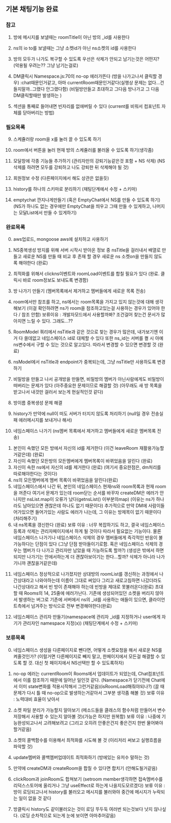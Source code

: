## 기본 채팅기능 완료
### 참고

1. 방에 메시지를 보낼때는 roomTitle이 아닌 방의 _id를 사용한다
2. ns의 io to를 보낼때는 그냥 소켓id가 아닌 ns소켓의 id를 사용한다
3. 방의 모두가 나가도 복구할 수 있도록 우선은 삭제가 안되고 남기는것은 어떤지? (악용될 우려는?? 그냥 남기는걸로)
4. DM클릭시 Namespace.js:70의 no-op 에러가뜬다 (방을 나가고나서 클릭할 경우)
:chat때문인거같고, 아마 currentRoom때문인거같다(실행상 문제는 없다...건들지말까..그랬다 안그랬다함)
(비밀방만들고 초대하고 그다음 방나가고 그 다음 DM클릭할때만 발생하는 )

5. 섹션을 통째로 들어내면 빈자리를 없애버릴 수 있다 (current를 비워서 컴포넌트 자체를 닫아버리는 방법)

### 필요목록

<!-- 1. 캘린더항목을 스토어에 만들기 -->

<!-- 2. 스토어에 현재 캘린더, 캘린더리스트 항목을 추가하기
ns클릭시 clickNs가 방목록을 보내주는데, 이때 스케쥴러 목록도 같이 보내주자 -->

<!-- 3. 스토어에 만든 항목을 리스트를 불러올 때 같이 불러오도록 하기 -->

<!-- 4. 서버에서 불러올 항목을 정하기 -->

<!-- 5. 클릭시 스케쥴러를 로드할 수 있도록 하기 -->

<!-- 6. 스케쥴러를 띄우는데는 성공했지만, 현재 스케쥴러id에 맞는 정보를 적용시키고 소켓요청도 보내도록 하기 -->

<!-- 7. 더블클릭(일정삭제)시 삭제구현도 완료하기 (가능하면 x버튼을 추가시켜서 그걸 눌렀을 때 삭제할 수 있도록 하기) -->

<!-- 8. 현재 quitRoom / joinRoomInNs / inviteRoom / sendMessageToClients 에서 Object.keys로 방을 찾거나 하던것을, _id를 보내는 방식으로 바꾸기
(스케쥴러가 추가되면서 이 방식으로 다룰경우 스케쥴러도 join하기때문에 메시지가 전송되지 않거나 오류가 생기는 경우가 있음) -->

9. 스케쥴러랑 room을 x를 눌러 끌 수 있도록 하기

10. room에서 버튼을 눌러 현재 방의 스케쥴러를 불러올 수 있도록 하기(생각좀)

5. 모달창에 각종 기능들 추가하기 (관리자만의 강퇴기능같은것 포함 + NS 삭제)
(NS삭제를 하려면 모두를 강퇴하고 나도 강퇴한 뒤 삭제해야 될 것)

2. 회원정보 수정 (다른페이지에서 해도 상관은 없을듯) 

3. history를 하나의 스키마로 분리하기 (채팅단계에서 수정 + 스키마)

6. emptychat 깐지나게만들기 (혹은 EmptyChat에서 NS를 만들 수 있도록 하기)
(NS가 하나도 없는 경우에만 EmptyChat을 띄우고 그때 만들 수 있게하고, 나머지는 모달List에서 만들 수 있게하기)


### 완료목록

0. aws업로드, mongoose aws에 설치하고 사용하기

1. NS중복생성 방지를 위해 서버 시작시 받아온 정보 중 nsTitle을 걸러내서 배열로 만들고
새로운 NS를 만들 때 비교 후 존재 할 경우 새로운 ns 소켓on을 만들지 않도록 해야한다 (완료)

2. 최적화를 위해서 clickns이벤트와 roomLoad이벤트를 합칠 필요가 있다 (완료. 클릭시 바로 room정보도 보내도록 변경함)

3. 방 나가기 만들기 (멤버목록에서 제거하고 멤버들에게 새로운 목록 전송)

4. room에서만 참조를 하고, ns에서는 room목록을 가지고 있지 않는것에 대해 생각해보기
(이걸 확인하려면 ns가 room을 참조하고있는걸 사용하는 경우가 있어야 한다 / 참조 안함)
보류이유 : 개발자모드에서 사용할까봐? 조건걸어 찾는건 문서가 많아지면 느릴 수 있다. 그래도...??

5. RoomModel 쿼리에서 nsTitle과 같은 것으로 찾는 경우가 많은데, 내가보기엔 이거 다 쓸데없고 네임스페이스 id로 대체할 수 있다
또한 ns_id는 서버를 켤 시 아예 ns변수에서 구할 수 있는 것으로 알고있다. 따라서 변경할 수 있으면 변경할 것 (완료)

6. nsModel에서 nsTitle과 endpoint가 중복되는데, 그냥 nsTitle만 사용하도록 변경하기

7. 비밀방을 만들고 나서 공개방을 만들면, 비밀방의 멤버가 아닌사람에게도 비밀방이 떠버리는 문제가 있다 (아주중요한 문제이므로 해결할 것)
(아무래도 새 방 목록을 받고나서 내것만 걸러서 보는게 현실적인것 같다)

8. 방이름 중복생성 문제 해결

9. history가 만약에 null이 떠도 서버가 터지지 않도록 처리하기 (null일 경우 전송실패 에러메시지를 보내거나 해서)


10. 네임스페이스 나가기 (ns멤버 목록에서 제거하고 멤버들에게 새로운 멤버목록 전송)
1) 본인이 속했던 모든 방에서 자신의 id를 제거한다 (이건 leaveRoom 재활용가능할거같은데) (완료)
2) 자신이 속했던 모든방의 모든멤버에게 멤버목록이 바뀌었음을 알린다 (완료)
3) 자신이 속한 ns에서 자신의 id를 제거한다 (완료)
(여기서 중요한점은, dm처리를 따로해야한다는 것이다)
4) ns의 모든멤버에게 멤버 목록이 바뀌었음을 알린다(완료)
5) 네임스페이스에서 나간 뒤, 본인의 네임스페이스 현재ns와 room목록과 현재 room을 꺼준다
여기서 문제가 있는데 room닫는 순서를 바꾸자 createDM은 에러가 안나지만
nsList.map이 오류가 났다(getnsList() 이부분의map) (이유는 ns가 하나라도 남아있으면 괜찮은데 하나도 없기 때문이다)
추가적으로 만약 DM에 사람이들어가있으면 들어가있는 사람도 에러가 나는데, 그 이유는 방제목이 없기 때문이다 (처리해주기)
6) 내 ns목록을 갱신한다 (완료)
보류 이유 : 너무 복잡하기도 하고, 결국 네임스페이스 등록과 삭제는 관리자페이지에서 하게 될 것이다
따라서 필요없는 기능이다. 물론 네임스페이스 나가기나 네임스페이스 삭제의 경우 멤버들에게 즉각적인 반응이 불가능하다는 단점이 있다
(그냥 단점 받아들이기로함. 혹은 네임스페이스 삭제의 경우는 멤버가 다 나가고 관리자만 남았을 때 가능하도록 할까?)
(생성은 밖에서 하면 되지만 나가기는 안에서하는게 더 괜찮아보이기는 한다...할까? 삭제가 아니라 나가기니까 괜찮을거같은데)

11. 네임스페이스 정상적으로 나가졌지만 상대방의 roomList를 갱신하는 과정에서 나간상대라고 나와야하는데 이름이 그대로 써있다
그리고 새로고침하면 나갔더라도 나간상대라고 해서 빈 방이 존재해야 하는데 빈방을 제대로 못불러온다(완료)
초대할 때 Rooms의 14, 25줄에 에러가난다. 기존에 생성되어있던 소켓을 버리지 않아서 발생하는 버그로
기존에 서버에서 ns의 _id를 사용하는 애들이 있으면, 클라이언트측에서 넘겨주는 방식으로 전부 변경해야한다(완료)

12. 네임스페이스 관리자 만들기(namespace에 관리자 _id를 지정하거나 user에게 자기가 관리자인 namespace 지정(x))
(채팅단계에서 수정 + 스키마)


### 보류목록

0. 네임스페이스 생성을 다른페이지로 뺀다면, 어떻게 소켓요청을 해서 새로운 NS를 켜줄것인가?
(이럴거면 다른페이지로 빼지 말고, 한페이지에서 모든걸 해결할 수 있도록 할 것. 대신 첫 페이지에서 NS선택만 할 수 있도록하자)

1. no-op 에러는 currentRoom이 Rooms에서 업데이트가 되었는데, Chat컴포넌트에서 이를 참조하기 때문에 일어난 일인것 같다.
(Namespace가 닫기전에 Chat에서 이미 state변화를 적용시작해서 그런거같음)(isRoomLoad해줘야되나?)
(끌 때 문제가 다시 틀 때 no-op으로 발생하는거같아서 그부분 생각좀 해볼 것)
보류 이유 : 노력대비 효율이 낮아서

2. 소켓 파일 분리가 가능할지 알아보기 (메소드들을 클래스의 함수처럼 만들어서 변수저장해서 사용할 수 있는지 알아볼 것)(가능은 하지만 원복함)
보류 이유 : 나중에 기능완성되고나서 고려해보려고 (그리고 오히려 안좋은건지 좋은건지 한번 물어봐야할거같음)

3. 소켓의 콜백함수를 이용해서 최적화를 시도해 볼 것 (이리저리 써보고 실행흐름을 파악할 것)

4. update멤버와 콜백멤버업데이트 최적화하기 (방에있는 유저수 말하는 것)

5. 만약에 createDM과 createRoom을 합칠 수 있다면 합치기 (안해도될거같음)

10. clickRoom과 joinRoom도 합쳐보기 (setroom member생각하면 접속멤버수를 리덕스스토어에 올리거나 그냥 useEffect로 하는게 나을지도모르겠다) 
보류 이유 : 방이 로딩되고나서 history를 불러오고 메시지를 불러와야 중간에 메시지가 누락되는 일이 없을 것 같다

12. 방클릭시 history도 같이불러오는 것이 로딩 뚜두둑 여러번 되는것보다 낫지 않나싶다. (로딩 순차적으로 되는게 눈에 보이면 아마추어같음)
